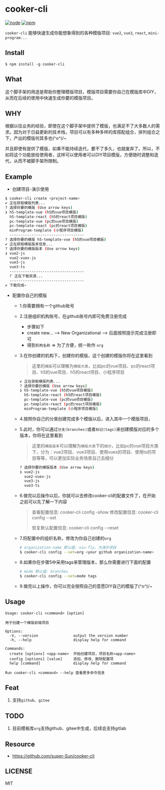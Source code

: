# cooker-cli

[![node][node]][node-url]
[![npm][npm]][npm-url]

`cooker-cli` 能够快速生成你能想象得到的各种模版项目: `vue2`, `vue3`, `react`, `mini-program...`

## Install

```
$ npm install -g cooker-cli
```

## What
这个脚手架的用途是帮助你整理模版项目，模版项目需要你自己在模版库中DIY，从而在后续的使用中快速生成你要的模版项目。

## WHY

根据以往业务的经验，即使在这个脚手架中提供了模版，也满足不了大多数人的需求。因为对于日益更新的技术栈，项目可以有多种多样的库搭配组合，排列组合之下，产出的模版何其多也\(^o^)/~

并且即使有提供了模版，如果不能持续迭代，要不了多久，也就废弃了。所以，不如将这个功能放给使用者，这样可以使用者可以DIY项目模版，方便随时调整和迭代，从而不被脚手架所限制。


## Example

- 创建项目-演示使用

```bash
$ cooker-cli create <project-name>
✔ 正在获取模版列表...
? 选择你要的模版 (Use arrow keys)
❯ h5-template-vue (h5的vue项目模版)
  h5-template-react (h5的react项目模版)
  pc-template-vue (pc的vue项目模版)
  pc-template-react (pc的react项目模版)
  minProgram-template (小程序项目模版)
  ----------------------------------
? 选择你要的模版 h5-template-vue (h5的vue项目模版)
✔ 正在获取模版版本信息...
? 选择你要的模版版本 (Use arrow keys)
❯ vue2-js
  vue2-vuex-js
  vue3-js
  vue3-ts
  ----------------------------------
  ⠏ 正在下载资源...
  ----------------------------------
✔ 下载完成~
```

- 配置你自己的模版

  - 1.你需要拥有一个github账号

  - 2.注册组织机构账号，在github账号内即可免费注册完成

    - 步骤如下
    - create new...  --> New Organizational --> 后面按照提示完成注册即可
    - 得到`机构名称`  => 为了方便，统一称作 `org`

  - 3.在你创建的机构下，创建你的模版，这个创建的模版你将在这里看到

    > 这里的`模版`可以理解为`模版大类`，比如pc的vue项目、pc的react项目、h5的vue项目、h5的react项目、小程序项目

    ```bash
    ✔ 正在获取模版列表...
    ? 选择你要的模版 (Use arrow keys)
    ❯ h5-template-vue (h5的vue项目模版)
      h5-template-react (h5的react项目模版)
      pc-template-vue (pc的vue项目模版)
      pc-template-react (pc的react项目模版)
      minProgram-template (小程序项目模版)
    ```

  - 4.按照你自己的分类创建完成多个模版以后，进入其中一个模版项目，

  - 5.此时，你可以通过`分支(branches)`或者`标记(tags)`来创建模版对应的多个版本，你将在这里看到

    > 这里的`模版版本`可以理解为`模版大类`下的`细分`，比如pc的vue项目大类下，分为：vue2项目、vue3项目、使用vuex的项目、使用ts的项目等等，可以更加实际业务场景自己去细分

    ```bash
    ? 选择你要的模版版本 (Use arrow keys)
    ❯ vue2-js
      vue2-vuex-js
      vue3-js
      vue3-ts
    ```

  - 6.做完以后操作以后，你就可以去修改cooker-cli的配置文件了，在开始之前可以先了解一下内容

    > 查看配置信息: cooker-cli config -show
    > 修改配置信息: cooker-cli config --set <key> <value>
    >
    > 恢复默认配置信息: cooker-cli config --reset

  - 7.将配置中的组织名称，修改为你自己创建的`org`

    ```bash
    # organization-name 默认值: niu-fly，为演示项目
    $ cooker-cli config --set=org <your github organization-name>
    ```

  - 8.如果你在步骤5中采用tags来管理版本，那么你需要进行下面的配置

    ```bash
    # mode 默认值: branches
    $ cooker-cli config --set=mode tags
    ```

  - 9.做完以上操作，你可以完全按照自己的意愿DIY自己的模版了\(^o^)/~

## Usage

```
Usage: cooker-cli <command> [option]

用于创建一个模版前端项目

Options:
  -V, --version                output the version number
  -h, --help                   display help for command

Commands:
  create [options] <app-name>  开始创建项目，项目名称<app-name>
  config [options] [value]     添加、修改、删除配置项
  help [command]               display help for command

Run cooker-cli <command> --help 查看更多命令信息
```
## Feat
1. 支持`github`、`gitee`

## TODO 

1. 目前模板库`org`支持github、gitee中生成，后续会支持gitlab



## Resource 

* https://github.com/super-Sun/cooker-cli

## LICENSE
MIT

[npm]: https://img.shields.io/npm/v/cooker-cli.svg
[npm-url]: https://npmjs.com/package/cooker-cli
[node]: https://img.shields.io/node/v/cooker-cli.svg
[node-url]: https://nodejs.org